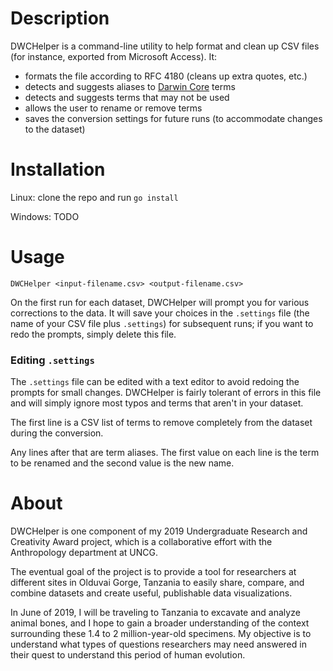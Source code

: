 # Description

DWCHelper is a command-line utility to help format and clean up CSV
files (for instance, exported from Microsoft Access). It:

- formats the file according to RFC 4180 (cleans up extra quotes,
  etc.)
- detects and suggests aliases to [Darwin Core](https://dwc.tdwg.org/)
  terms
- detects and suggests terms that may not be used
- allows the user to rename or remove terms
- saves the conversion settings for future runs (to accommodate
  changes to the dataset)
  
# Installation
Linux: clone the repo and run `go install`

Windows: TODO

# Usage

`DWCHelper <input-filename.csv> <output-filename.csv>`

On the first run for each dataset, DWCHelper will prompt you for
various corrections to the data. It will save your choices in the
`.settings` file (the name of your CSV file plus `.settings`) for
subsequent runs; if you want to redo the prompts, simply delete this
file.

### Editing `.settings`
The `.settings` file can be edited with a text editor to avoid redoing
the prompts for small changes. DWCHelper is fairly tolerant of errors
in this file and will simply ignore most typos and terms that aren't
in your dataset. 

The first line is a CSV list of terms to remove completely from the
dataset during the conversion. 

Any lines after that are term aliases. The first value on each line is
the term to be renamed and the second value is the new name.

# About

DWCHelper is one component of my 2019 Undergraduate Research and
Creativity Award project, which is a collaborative effort with the
Anthropology department at UNCG.

The eventual goal of the project is to provide a tool for researchers
at different sites in Olduvai Gorge, Tanzania to easily share,
compare, and combine datasets and create useful, publishable data
visualizations.

In June of 2019, I will be traveling to Tanzania to excavate and
analyze animal bones, and I hope to gain a broader understanding of
the context surrounding these 1.4 to 2 million-year-old specimens. My
objective is to understand what types of questions researchers may
need answered in their quest to understand this period of human
evolution. 
